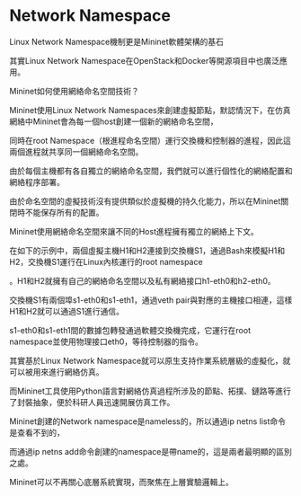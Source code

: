 # Network Namespace

Linux Network Namespace機制更是Mininet軟體架構的基石

其實Linux Network Namespace在OpenStack和Docker等開源項目中也廣泛應用。

Mininet如何使用網絡命名空間技術？

Mininet使用Linux Network Namespaces來創建虛擬節點，默認情況下，在仿真網絡中Mininet會為每一個host創建一個新的網絡命名空間，

同時在root Namespace（根進程命名空間）運行交換機和控制器的進程，因此這兩個進程就共享同一個網絡命名空間。

由於每個主機都有各自獨立的網絡命名空間，我們就可以進行個性化的網絡配置和網絡程序部署。

由於命名空間的虛擬技術沒有提供類似於虛擬機的持久化能力，所以在Mininet關閉時不能保存所有的配置。

Mininet使用網絡命名空間來讓不同的Host進程擁有獨立的網絡上下文。

在如下的示例中，兩個虛擬主機H1和H2連接到交換機S1，通過Bash來模擬H1和H2，交換機S1運行在Linux內核運行的root namespace

。H1和H2就擁有自己的網絡命名空間以及私有網絡接口h1-eth0和h2-eth0。

交換機S1有兩個埠s1-eth0和s1-eth1，通過veth pair與對應的主機接口相連，這樣H1和H2就可以通過S1進行通信。

s1-eth0和s1-eth1間的數據包轉發通過軟體交換機完成，它運行在root namespace並使用物理接口eth0，等待控制器的指令。

其實基於Linux Network Namespace就可以原生支持作業系統層級的虛擬化，就可以被用來進行網絡仿真。

而Mininet工具使用Python語言對網絡仿真過程所涉及的節點、拓撲、鏈路等進行了封裝抽象，便於科研人員迅速開展仿真工作。

Mininet創建的Network namespace是nameless的，所以通過ip netns list命令是查看不到的，

而通過ip netns add命令創建的namespace是帶name的，這是兩者最明顯的區別之處。

Mininet可以不再關心底層系統實現，而聚焦在上層實驗邏輯上。
